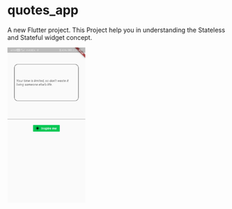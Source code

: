 # quotes_app

A new Flutter project.
This Project help you in understanding the Stateless and Stateful widget concept.

<img src="screenshot/app.jpg" height=350>
